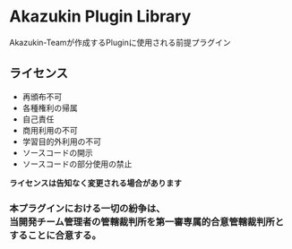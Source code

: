 # Akazukin Plugin Library

Akazukin-Teamが作成するPluginに使用される前提プラグイン

## ライセンス

- 再頒布不可
- 各種権利の帰属
- 自己責任
- 商用利用の不可
- 学習目的外利用の不可
- ソースコードの開示
- ソースコードの部分使用の禁止

**ライセンスは告知なく変更される場合があります**

<h3>
  本プラグインにおける一切の紛争は、<br>
  当開発チーム管理者の管轄裁判所を第一審専属的合意管轄裁判所とすることに合意する。
</h3>